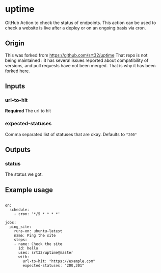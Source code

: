 # uptime

GitHub Action to check the status of endpoints. This action can be used to check a website is live after a deploy or on an ongoing basis via cron.

## Origin

This was forked from https://github.com/srt32/uptime
That repo is not being maintained : it has several issues reported about compatibility of versions, and pull requests have not been merged. That is why it has been forked here.

## Inputs

### url-to-hit

**Required** The url to hit

### expected-statuses

Comma separated list of statuses that are okay. Defaults to `"200"`

## Outputs

### status

The status we got.

## Example usage

```

on:
  schedule:
    - cron: '*/5 * * * *'

jobs:
  ping_site:
    runs-on: ubuntu-latest
    name: Ping the site
    steps:
    - name: Check the site
      id: hello
      uses: srt32/uptime@master
      with:
        url-to-hit: "https://example.com"
        expected-statuses: "200,301"
```
